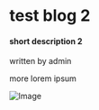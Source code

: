 # test blog 2
#### short description 2
 written by admin

more lorem ipsum

![Image](https://images.pexels.com/photos/35537/child-children-girl-happy.jpg?auto=compress&cs=tinysrgb&dpr=1&w=500)
